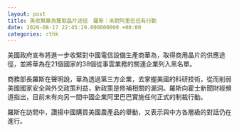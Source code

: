 ```yaml
---
layout: post
title: 美收緊華為獲取晶片途徑　羅斯：未對阿里巴巴有行動
date: 2020-08-17 22:45:29.000000000 +08:00
categories: rthk
---
```


美國政府宣布將進一步收緊對中國電信設備生產商華為，取得商用晶片的供應途徑，並將華為在21個國家的38個從事雲業務的關連企業列入黑名單。

商務部長羅斯在聲明說，華為透過第三方企業，去掌握美國的科研技術，從而削弱美國國家安全與外交政策利益，新政策是修補相關的漏洞。羅斯向霍士新聞財經頻道指出，目前未有向另一間中國企業阿里巴巴實施任何正式的制裁行動。

羅斯在訪問中，讚揚中國購買美國農產品的舉動，又表示與中方各層級的對話仍在進行。
